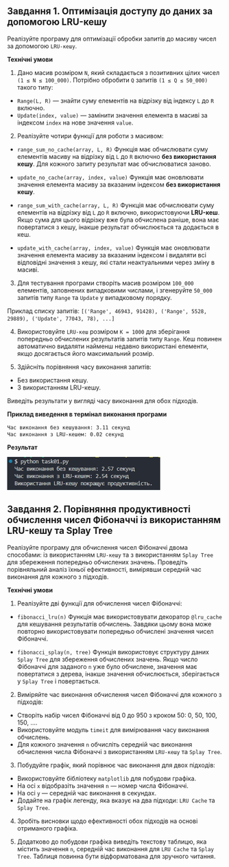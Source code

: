 ## Завдання 1. Оптимізація доступу до даних за допомогою LRU-кешу

Реалізуйте програму для оптимізації обробки запитів до масиву чисел за допомогою `LRU-кешу`.

**Технічні умови**

1. Дано масив розміром `N`, який складається з позитивних цілих чисел `(1 ≤ N ≤ 100_000)`. Потрібно обробити `Q` запитів `(1 ≤ Q ≤ 50_000)` такого типу:

- `Range(L, R)` — знайти суму елементів на відрізку від індексу `L` до `R` включно.
- `Update(index, value)` — замінити значення елемента в масиві за індексом `index` на нове значення `value`.

2. Реалізуйте чотири функції для роботи з масивом:

- `range_sum_no_cache(array, L, R)`
  Функція має обчислювати суму елементів масиву на відрізку від `L` до `R` включно **без використання кешу**. Для кожного запиту результат має обчислюватися заново.

- `update_no_cache(array, index, value)`
  Функція має оновлювати значення елемента масиву за вказаним індексом **без використання кешу**.

- `range_sum_with_cache(array, L, R)`
  Функція має обчислювати суму елементів на відрізку від `L` до `R` включно, використовуючи **LRU-кеш**. Якщо сума для цього відрізку вже була обчислена раніше, вона має повертатися з кешу, інакше результат обчислюється та додається в кеш.

- `update_with_cache(array, index, value)`
  Функція має оновлювати значення елемента масиву за вказаним індексом і видаляти всі відповідні значення з кешу, які стали неактуальними через зміну в масиві.

3. Для тестування програми створіть масив розміром `100_000` елементів, заповнених випадковими числами, і згенеруйте `50_000` запитів типу `Range` та `Update` у випадковому порядку.

Приклад списку запитів: `[('Range', 46943, 91428), ('Range', 5528, 29889), ('Update', 77043, 78), ...]`

4. Використовуйте `LRU-кеш` розміром `K = 1000` для зберігання попередньо обчислених результатів запитів типу `Range`. Кеш повинен автоматично видаляти найменш недавно використані елементи, якщо досягається його максимальний розмір.

5. Здійсніть порівняння часу виконання запитів:

- Без використання кешу.
- З використанням LRU-кешу.

Виведіть результати у вигляді часу виконання для обох підходів.

**Приклад виведення в термінал виконання програми**

```
Час виконання без кешування: 3.11 секунд
Час виконання з LRU-кешем: 0.02 секунд
```

**Результат**

![result](./assets/task01.jpg)

## Завдання 2. Порівняння продуктивності обчислення чисел Фібоначчі із використанням LRU-кешу та Splay Tree

Реалізуйте програму для обчислення чисел Фібоначчі двома способами: із використанням `LRU-кешу` та з використанням `Splay Tree` для збереження попередньо обчислених значень. Проведіть порівняльний аналіз їхньої ефективності, вимірявши середній час виконання для кожного з підходів.

**Технічні умови**

1. Реалізуйте дві функції для обчислення чисел Фібоначчі:

- `fibonacci_lru(n)`
  Функція має використовувати декоратор `@lru_cache` для кешування результатів обчислень. Завдяки цьому вона може повторно використовувати попередньо обчислені значення чисел Фібоначчі.

- `fibonacci_splay(n, tree)`
  Функція використовує структуру даних `Splay Tree` для збереження обчислених значень. Якщо число Фібоначчі для заданого `n` уже було обчислене, значення має повертатися з дерева, інакше значення обчислюється, зберігається у `Splay Tree` і повертається.

2. Виміряйте час виконання обчислення чисел Фібоначчі для кожного з підходів:

- Створіть набір чисел Фібоначчі від 0 до 950 з кроком 50: 0, 50, 100, 150, ....
- Використовуйте модуль `timeit` для вимірювання часу виконання обчислень.
- Для кожного значення `n` обчисліть середній час виконання обчислення числа Фібоначчі з використанням `LRU-кешу` та `Splay Tree`.

3. Побудуйте графік, який порівнює час виконання для двох підходів:

- Використовуйте бібліотеку `matplotlib` для побудови графіка.
- На осі `x` відобразіть значення `n` — номер числа Фібоначчі.
- На осі `y` — середній час виконання в секундах.
- Додайте на графік легенду, яка вказує на два підходи: `LRU Cache` та `Splay Tree`.

4. Зробіть висновки щодо ефективності обох підходів на основі отриманого графіка.

5. Додатково до побудови графіка виведіть текстову таблицю, яка містить значення `n`, середній час виконання для `LRU Cache` та `Splay Tree`. Таблиця повинна бути відформатована для зручного читання.
